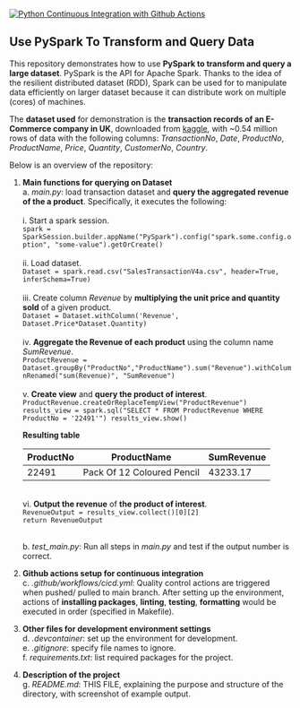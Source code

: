 [![Python Continuous Integration with Github Actions](https://github.com/nogibjj/PySparkStats_YCLiu/actions/workflows/main.yml/badge.svg)](https://github.com/nogibjj/PySparkStats_YCLiu/actions/workflows/main.yml)

## Use PySpark To Transform and Query Data

This repository demonstrates how to use **PySpark to transform and query a large dataset**. PySpark is the API for Apache Spark. Thanks to the idea of the resilient distributed dataset (RDD), Spark can be used for to manipulate data efficiently on larger dataset because it can distribute work on multiple (cores) of machines. 

The **dataset used** for demonstration is the **transaction records of an E-Commerce company in UK**, downloaded from [kaggle](https://www.kaggle.com/datasets/gabrielramos87/an-online-shop-business), with ~0.54 million rows of data with the following columns: _TransactionNo_, _Date_, _ProductNo_, _ProductName_, _Price_, _Quantity_, _CustomerNo_, _Country_.

Below is an overview of the repository:
   
1. **Main functions for querying on Dataset**
   <br>a. _main.py_: load transaction dataset and **query the aggregated revenue of the a product**. Specifically, it executes the following:<br>
   <br>         i. Start a spark session.
   <br>`spark = SparkSession.builder.appName("PySpark").config("spark.some.config.option", "some-value").getOrCreate()`<br>
   <br>         ii. Load dataset.
   <br>`Dataset = spark.read.csv("SalesTransactionV4a.csv", header=True, inferSchema=True)`<br>
   <br>         iii. Create column _Revenue_ by **multiplying the unit price and quantity sold** of a given product.
   <br>`Dataset = Dataset.withColumn('Revenue', Dataset.Price*Dataset.Quantity)`<br>
   <br>         iv. **Aggregate the Revenue of each product** using the column name _SumRevenue_.
   <br>`ProductRevenue = Dataset.groupBy("ProductNo","ProductName").sum("Revenue").withColumnRenamed("sum(Revenue)", "SumRevenue")`<br>
   <br>         v. **Create view** and **query the product of interest**.
   <br>`ProductRevenue.createOrReplaceTempView("ProductRevenue")
    results_view = spark.sql("SELECT * FROM ProductRevenue WHERE ProductNo = '22491'")
    results_view.show()`<br>
    
   **Resulting table**
   
   | ProductNo | ProductName | SumRevenue |
   |---|---|---|
   |22491| Pack Of 12 Coloured Pencil | 43233.17 |

    <br>         vi. **Output the revenue** of  **the product of interest**.
    <br>`RevenueOutput = results_view.collect()[0][2]`
    <br>`return RevenueOutput`

   <br>b. _test_main.py_: Run all steps in _main.py_ and test if the output number is correct.
   
3. **Github actions setup for continuous integration**
  <br>c. _.github/workflows/cicd.yml_: Quality control actions are triggered when pushed/ pulled to main branch. After setting up the environment, actions of **installing packages**, **linting**, **testing**, **formatting** would be executed in order (specified in Makefile). 

4. **Other files for development environment settings**
  <br>d. _.devcontainer_: set up the environment for development.
  <br>e. _.gitignore_: specify file names to ignore.
  <br>f. _requirements.txt_: list required packages for the project.

5. **Description of the project**
   <br>g. _README.md_: THIS FILE, explaining the purpose and structure of the directory, with screenshot of example output.


